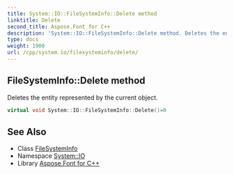 ```yaml
---
title: System::IO::FileSystemInfo::Delete method
linktitle: Delete
second_title: Aspose.Font for C++
description: 'System::IO::FileSystemInfo::Delete method. Deletes the entity represented by the current object in C++.'
type: docs
weight: 1900
url: /cpp/system.io/filesysteminfo/delete/
---
```

## FileSystemInfo::Delete method


Deletes the entity represented by the current object.

```cpp
virtual void System::IO::FileSystemInfo::Delete()=0
```

## See Also

* Class [FileSystemInfo](../)
* Namespace [System::IO](../../)
* Library [Aspose.Font for C++](../../../)
